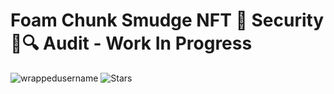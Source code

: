 # Foam Chunk Smudge NFT 🔐 Security 📑🔍 Audit - Work In Progress

<p align="left"> 
<img src="https://komarev.com/ghpvc/?username=FoamChunkSmudgeNFTAudit&label=Audit%20views&color=f79952&style=flat" alt="wrappedusername" /> 
<img alt="Stars" src="https://img.shields.io/github/stars/WrappedUsername/Solidity-Security-Audits?style=flat-square&labelColor=343b41"/>
</p>
